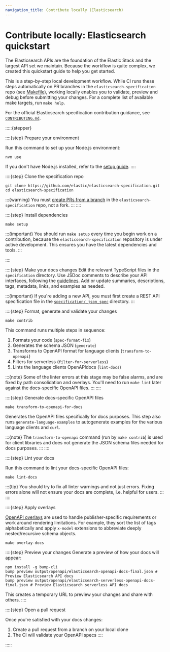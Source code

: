 ```yaml
---
navigation_title: Contribute locally (Elasticsearch)
---
```


# Contribute locally: Elasticsearch quickstart

The Elasticsearch APIs are the foundation of the Elastic Stack and the largest API set we maintain. Because the workflow is quite complex, we created this quickstart guide to help you get started.

This is a step-by-step local development workflow. While CI runs these steps automatically on PR branches in the `elasticsearch-specification` repo (see [Makefile](https://github.com/elastic/elasticsearch-specification/blob/main/Makefile)), working locally enables you to validate, preview and debug before submitting your changes. For a complete list of available make targets, run `make help`.

For the official Elasticsearch specification contribution guidance, see [`CONTRIBUTING.md`](https://github.com/elastic/elasticsearch-specification/blob/main/CONTRIBUTING.md#contributing-to-the-elasticsearch-specification).

:::::{stepper}

::::{step} Prepare your environment

Run this command to set up your Node.js environment:

```shell
nvm use 
```
If you don't have Node.js installed, refer to the [setup guide](https://github.com/elastic/elasticsearch-specification/tree/main?tab=readme-ov-file#prepare-the-environment).
::::

::::{step} Clone the specification repo
```shell
git clone https://github.com/elastic/elasticsearch-specification.git
cd elasticsearch-specification
```
:::{warning}
You must [create PRs from a branch](https://github.com/elastic/elasticsearch-specification/blob/main/CONTRIBUTING.md#send-your-pull-request-from-a-branch) in the `elasticsearch-specification` repo, not a fork.
:::
::::

::::{step} Install dependencies
```shell
make setup
```

:::{important}
You should run `make setup` every time you begin work on a contribution, because the `elasticsearch-specification` repository is under active development. This ensures you have the latest dependencies and tools.
:::

::::

::::{step} Make your docs changes
Edit the relevant TypeScript files in the `specification` directory. Use JSDoc comments to describe your API interfaces, following the [guidelines](./guidelines.md). Add or update summaries, descriptions, tags, metadata, links, and examples as needed.

:::{important}
If you're adding a new API, you must first create a REST API specification file in the [`specification/_json_spec`](https://github.com/elastic/elasticsearch-specification/tree/main/specification/_json_spec) directory.
:::

::::{step} Format, generate and validate your changes
```shell
make contrib
```
This command runs multiple steps in sequence:

1. Formats your code (`spec-format-fix`)
2. Generates the schema JSON (`generate`)
3. Transforms to OpenAPI format for language clients (`transform-to-openapi`)
4. Filters for serverless (`filter-for-serverless`)
5. Lints the language clients OpenAPIdocs (`lint-docs`)

:::{note}
Some of the linter errors at this stage may be false alarms, and are fixed by path consolidation and overlays. You'll need to run `make lint` later against the docs-specific OpenAPI files.
:::
::::

::::{step} Generate docs-specific OpenAPI files
```shell
make transform-to-openapi-for-docs
```
Generates the OpenAPI files specifically for docs purposes. This step also runs `generate-language-examples` to autogenerate examples for the various language clients and `curl`.

:::{note}
The `transform-to-openapi` command (run by `make contrib`) is used for client libraries and does not generate the JSON schema files needed for docs purposes.
:::
::::

::::{step} Lint your docs

Run this command to lint your docs-specific OpenAPI files:
```shell
make lint-docs
```
:::{tip}
You should try to fix all linter warnings and not just errors. Fixing errors alone will not ensure your docs are complete, i.e. helpful for users.
:::
::::

::::{step} Apply overlays

[OpenAPI overlays](https://github.com/OAI/Overlay-Specification?tab=readme-ov-file#overlay-specification) are used to handle publisher-specific requirements or work around rendering limitations. For example, they sort the list of tags alphabetically and apply `x-model` extensions to abbreviate deeply nested/recursive schema objects.

```shell
make overlay-docs
```

::::{step} Preview your changes
Generate a preview of how your docs will appear:
```shell
npm install -g bump-cli
bump preview output/openapi/elasticsearch-openapi-docs-final.json # Preview Elasticsearch API docs
bump preview output/openapi/elasticsearch-serverless-openapi-docs-final.json # Preview Elasticsearch serverless API docs
```
This creates a temporary URL to preview your changes and share with others.
::::

::::{step} Open a pull request

Once you're satisfied with your docs changes:
1. Create a pull request from a branch on your local clone
2. The CI will validate your OpenAPI specs
::::

:::::